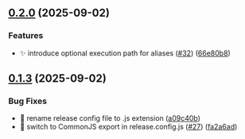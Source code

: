 ## [0.2.0](https://github.com/SandeepK1729/jarvis/compare/v0.1.3...v0.2.0) (2025-09-02)


### Features

* ✨ introduce optional execution path for aliases ([#32](https://github.com/SandeepK1729/jarvis/issues/32)) ([66e80b8](https://github.com/SandeepK1729/jarvis/commit/66e80b8475f9a2313e9bdf7754e257c5f24261bc))

## [0.1.3](https://github.com/SandeepK1729/jarvis/compare/v0.1.2...v0.1.3) (2025-09-02)


### Bug Fixes

* 🐛 rename release config file to .js extension ([a09c40b](https://github.com/SandeepK1729/jarvis/commit/a09c40b9d742dbf1a1e6d5ee826ff16402cf7c2d))
* 🐛 switch to CommonJS export in release.config.js ([#27](https://github.com/SandeepK1729/jarvis/issues/27)) ([fa2a6ad](https://github.com/SandeepK1729/jarvis/commit/fa2a6ad4ef284f08d8f47bca1142af7809b56cfa))

